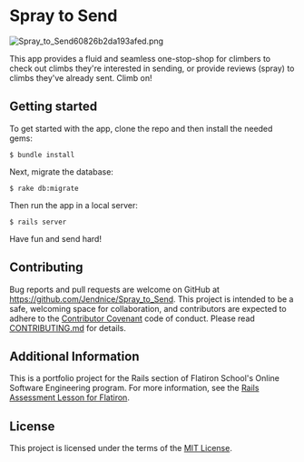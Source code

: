 # Spray to Send

![Spray_to_Send60826b2da193afed.png](https://www.pastepic.xyz/images/2019/12/12/Spray_to_Send60826b2da193afed.png)


This app provides a fluid and seamless one-stop-shop for climbers to check out climbs they're interested in sending, or provide reviews (spray) to climbs they've already sent. Climb on!

## Getting started

To get started with the app, clone the repo and then install the needed gems:

```
$ bundle install
```

Next, migrate the database:

```
$ rake db:migrate
```

Then run the app in a local server:

```
$ rails server
```

Have fun and send hard!

## Contributing

Bug reports and pull requests are welcome on GitHub at https://github.com/Jendnice/Spray_to_Send. This project is intended to be a safe, welcoming space for collaboration, and contributors are expected to adhere to the [Contributor Covenant](http://contributor-covenant.org) code of conduct. Please read [CONTRIBUTING.md](https://github.com/Jendnice/Spray_to_Send/blob/master/CONTRIBUTING.md) for details.

## Additional Information

This is a portfolio project for the Rails section of Flatiron School's Online Software Engineering program.
For more information, see the
[Rails Assessment Lesson for Flatiron](https://github.com/learn-co-students/rails-assessment-v-000).

## License

This project is licensed under the terms of the [MIT License](https://opensource.org/licenses/MIT). 
